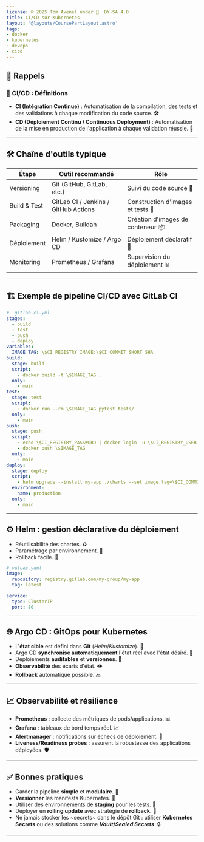 ```yaml
---
license: © 2025 Tom Avenel under 󰵫  BY-SA 4.0
title: CI/CD sur Kubernetes
layout: '@layouts/CoursePartLayout.astro'
tags:
- docker
- kubernetes
- devops
- cicd
---
```


## 🔔 Rappels

### 🔄 CI/CD : Définitions
- **CI (Intégration Continue)** : Automatisation de la compilation, des tests et des validations à chaque modification du code source. 🛠️
- **CD (Déploiement Continu / Continuous Deployment)** : Automatisation de la mise en production de l'application à chaque validation réussie. 🚀

---

## 🛠 Chaîne d'outils typique

   Étape | Outil recommandé | Rôle |
 |------|------------------|------|
 | Versioning | Git (GitHub, GitLab, etc.) | Suivi du code source 📜 |
 | Build & Test | GitLab CI / Jenkins / GitHub Actions | Construction d'images et tests 🧪 |
 | Packaging | Docker, Buildah | Création d'images de conteneur 📦 |
 | Déploiement | Helm / Kustomize / Argo CD | Déploiement déclaratif 📝 |
 | Monitoring | Prometheus / Grafana | Supervision du déploiement 📊 |

---

## 🏗 Exemple de pipeline CI/CD avec GitLab CI

```yaml
# .gitlab-ci.yml
stages:
  - build
  - test
  - push
  - deploy
variables:
  IMAGE_TAG: \$CI_REGISTRY_IMAGE:\$CI_COMMIT_SHORT_SHA
build:
  stage: build
  script:
    - docker build -t \$IMAGE_TAG .
  only:
    - main
test:
  stage: test
  script:
    - docker run --rm \$IMAGE_TAG pytest tests/
  only:
    - main
push:
  stage: push
  script:
    - echo \$CI_REGISTRY_PASSWORD | docker login -u \$CI_REGISTRY_USER --password-stdin \$CI_REGISTRY
    - docker push \$IMAGE_TAG
  only:
    - main
deploy:
  stage: deploy
  script:
    - helm upgrade --install my-app ./charts --set image.tag=\$CI_COMMIT_SHORT_SHA
  environment:
    name: production
  only:
    - main
```

---

## ⚙️ Helm : gestion déclarative du déploiement

- Réutilisabilité des chartes. ♻️
- Paramétrage par environnement. 🔧
- Rollback facile. 🔄

```yaml
# values.yaml
image:
  repository: registry.gitlab.com/my-group/my-app
  tag: latest

service:
  type: ClusterIP
  port: 80
```

---

## 🌐 Argo CD : GitOps pour Kubernetes

- L'**état cible** est défini dans **Git** (_Helm_/_Kustomize_). 📂
- Argo CD **synchronise automatiquement** l'état réel avec l'état désiré. 🔄
- Déploiements **auditables** et **versionnés**. 📜
- **Observabilité** des écarts d'état. 👁️
- **Rollback** automatique possible. 🔙

---

## 📈 Observabilité et résilience

- **Prometheus** : collecte des métriques de pods/applications. 📊
- **Grafana** : tableaux de bord temps réel. 📈
- **Alertmanager** : notifications sur échecs de déploiement. 🚨
- **Liveness/Readiness probes** : assurent la robustesse des applications déployées. 🛡️

---

## ✅ Bonnes pratiques

- Garder la pipeline **simple** et **modulaire**. 🧩
- **Versionner** les manifests Kubernetes. 📝
- Utiliser des environnements de **staging** pour les tests. 🧪
- Déployer en **rolling update** avec stratégie de **rollback**. 🔄
- Ne jamais stocker les ~secrets~ dans le dépôt Git : utiliser **Kubernetes Secrets** ou des solutions comme **_Vault_/_Sealed Secrets_**. 🔒

---

